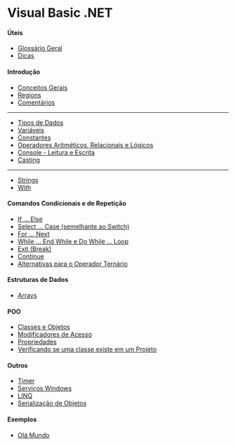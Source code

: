 # Visual Basic .NET

#### Úteis

- [Glossário Geral](estudos/uteis/glossario.md)
- [Dicas](estudos/uteis/dicas.md)

#### Introdução

- [Conceitos Gerais](estudos/introducao/conceitos.md)
- [Regions](estudos/introducao/region.md)
- [Comentários](estudos/introducao/comentarios.md)

- - -

- [Tipos de Dados](estudos/introducao/tipos.md)
- [Variáveis](estudos/introducao/variaveis.md)
- [Constantes](estudos/introducao/constantes.md)
- [Operadores Aritméticos, Relacionais e Lógicos](estudos/introducao/operadores.md)
- [Console - Leitura e Escrita](estudos/introducao/console.md)
- [Casting](estudos/introducao/casting.md)

- - -

- [Strings](estudos/introducao/strings.md)
- [With](estudos/introducao/with.md)
<!--
- [Math](estudos/introducao/math.md)
- [Números Aleatórios](estudos/introducao/random.md)
- [Datas](estudos/introducao/datas.md)
- [Function (Funções)](estudos/introduao/function.md)
- [Sub (Subrotinas)](estudos/introduao/sub.md)
-->

#### Comandos Condicionais e de Repetição

- [If ... Else](estudos/comandos_condic_repetic/if_else.md)
- [Select ... Case (semelhante ao Switch)](estudos/comandos_condic_repetic/select_case.md)
- [For ... Next](estudos/comandos_condic_repetic/for.md)
- [While ... End While e Do While ... Loop](estudos/comandos_condic_repetic/while.md)
- [Exit (Break)](estudos/comandos_condic_repetic/exit.md)
- [Continue](estudos/comandos_condic_repetic/continue.md)
- [Alternativas para o Operador Ternário](estudos/comandos_condic_repetic/alternativas_oper_ternario.md)

#### Estruturas de Dados

- [Arrays](estudos/estruturas_de_dados/arrays.md)
<!-- 
- [Enums](estudos/estruturas_de_dados/enums.md)
- [Structs](estudos/estruturas_de_dados/structs.md)
- [Listas](estudos/estruturas_de_dados/listas.md)
- [Dicionários](estudos/estruturas_de_dados/dicionarios.md)
- [Tuplas](estudos/estruturas_de_dados/tuplas.md) 
-->

#### POO

- [Classes e Objetos](estudos/poo/classes-objetos.md)
- [Modificadores de Acesso](estudos/poo/modificadores_acesso.md)
- [Propriedades](estudos/poo/propriedades.md)
- [Verificando se uma classe existe em um Projeto](estudos/poo/gettype.md)
<!-- 
- [Métodos](estudos/poo/metodos.md)
- [Métodos de Extensão](estudos/poo/metodos_extensao.md)
- [Encapsulamento](estudos/poo/encapsulamento.md)
- [Herança](estudos/poo/heranca.md)
- [Polimorfismo](estudos/poo/polimorfismo.md)
- [Abstração](estudos/poo/abstracao.md)
- [Interfaces](estudos/poo/interfaces.md)
- [Classes, Atributos e Métodos Shared](estudos/poo/shared.md) 
-->

#### Outros

- [Timer](estudos/outros/timer.md)
- [Serviços Windows](estudos/outros/servicos_windows.md)
- [LINQ](estudos/outros/linq.md)
- [Serialização de Objetos](estudos/outros/serializacao.md)
<!-- 
- [Exceções](estudos/outros/excecoes.md)
- Serialização com JavaScriptSerializer
- [Arquivos](estudos/outros/arquivos.md)
- [Expressões Lambda](estudos/outros/expressoes_lambda.md)
- [Regex](estudos/outros/regex.md)
- [Delegates](estudos/outros/delegates.md) 
-->

#### Exemplos

- [Olá Mundo](estudos/exemplos/ola_mundo.md)
